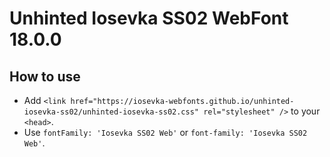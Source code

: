 # Unhinted Iosevka SS02 WebFont 18.0.0

## How to use

- Add `<link href="https://iosevka-webfonts.github.io/unhinted-iosevka-ss02/unhinted-iosevka-ss02.css" rel="stylesheet" />` to your `<head>`.
- Use `fontFamily: 'Iosevka SS02 Web'` or `font-family: 'Iosevka SS02 Web'`.
